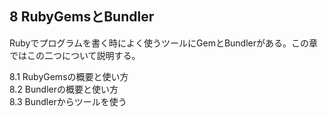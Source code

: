 ## 8 RubyGemsとBundler

Rubyでプログラムを書く時によく使うツールにGemとBundlerがある。この章ではこの二つについて説明する。

8.1 RubyGemsの概要と使い方  
8.2 Bundlerの概要と使い方  
8.3 Bundlerからツールを使う  